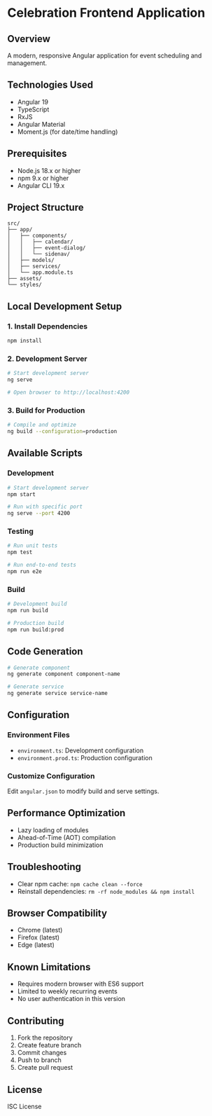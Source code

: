 # Celebration Frontend Application

## Overview
A modern, responsive Angular application for event scheduling and management.

## Technologies Used
- Angular 19
- TypeScript
- RxJS
- Angular Material
- Moment.js (for date/time handling)

## Prerequisites
- Node.js 18.x or higher
- npm 9.x or higher
- Angular CLI 19.x

## Project Structure
```
src/
├── app/
│   ├── components/
│   │   ├── calendar/
│   │   ├── event-dialog/
│   │   └── sidenav/
│   ├── models/
│   ├── services/
│   └── app.module.ts
├── assets/
└── styles/
```

## Local Development Setup

### 1. Install Dependencies
```bash
npm install
```

### 2. Development Server
```bash
# Start development server
ng serve

# Open browser to http://localhost:4200
```

### 3. Build for Production
```bash
# Compile and optimize
ng build --configuration=production
```

## Available Scripts

### Development
```bash
# Start development server
npm start

# Run with specific port
ng serve --port 4200
```

### Testing
```bash
# Run unit tests
npm test

# Run end-to-end tests
npm run e2e
```

### Build
```bash
# Development build
npm run build

# Production build
npm run build:prod
```

## Code Generation
```bash
# Generate component
ng generate component component-name

# Generate service
ng generate service service-name
```

## Configuration

### Environment Files
- `environment.ts`: Development configuration
- `environment.prod.ts`: Production configuration

### Customize Configuration
Edit `angular.json` to modify build and serve settings.

## Performance Optimization
- Lazy loading of modules
- Ahead-of-Time (AOT) compilation
- Production build minimization

## Troubleshooting
- Clear npm cache: `npm cache clean --force`
- Reinstall dependencies: `rm -rf node_modules && npm install`

## Browser Compatibility
- Chrome (latest)
- Firefox (latest)
- Edge (latest)

## Known Limitations
- Requires modern browser with ES6 support
- Limited to weekly recurring events
- No user authentication in this version

## Contributing
1. Fork the repository
2. Create feature branch
3. Commit changes
4. Push to branch
5. Create pull request

## License
ISC License
